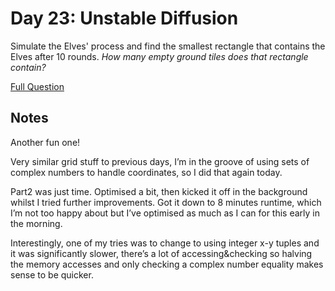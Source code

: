 # Day 23: Unstable Diffusion

Simulate the Elves' process and find the smallest rectangle that contains the Elves after 10 rounds. <em>How many empty ground tiles does that rectangle contain?</em>

[Full Question](https://adventofcode.com/2022/day/23)

## Notes
Another fun one!

Very similar grid stuff to previous days, I’m in the groove of using sets of complex numbers to handle coordinates, so I did that again today.

Part2 was just time. Optimised a bit, then kicked it off in the background whilst I tried further improvements. Got it down to 8 minutes runtime, which I’m not too happy about but I’ve optimised as much as I can for this early in the morning.

Interestingly, one of my tries was to change to using integer x-y tuples and it was significantly slower, there’s a lot of accessing&checking so halving the memory accesses and only checking a complex number equality makes sense to be quicker.